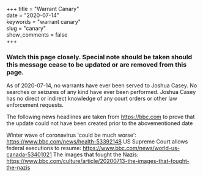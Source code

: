 +++
title = "Warrant Canary"  
date = "2020-07-14"  
keywords = "warrant canary"  
slug = "canary"  
show_comments = false  
+++


### Watch this page closely. Special note should be taken should this message cease to be updated or are removed from this page.


As of 2020-07-14, no warrants have ever been served to Joshua Casey. No searches or seizures of any kind have ever been performed. Joshua Casey has no direct or indirect knowledge of any court orders or other law enforcement requests.  


The following news headlines are taken from https://bbc.com to prove that the update could not have been created prior to the abovementioned date  

Winter wave of coronavirus 'could be much worse': https://www.bbc.com/news/health-53392148
US Supreme Court allows federal executions to resume: https://www.bbc.com/news/world-us-canada-53401021
The images that fought the Nazis: https://www.bbc.com/culture/article/20200713-the-images-that-fought-the-nazis